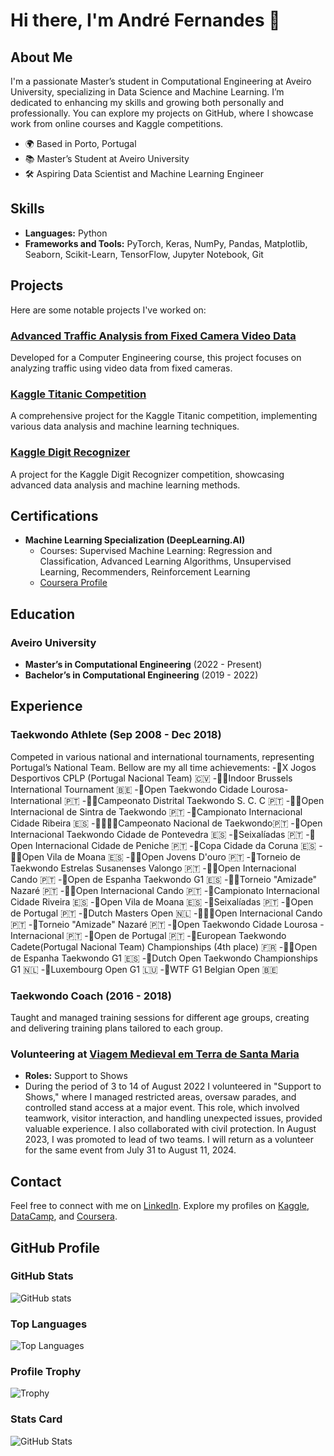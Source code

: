 # Hi there, I'm André Fernandes 👋

## About Me
I'm a passionate Master’s student in Computational Engineering at Aveiro University, specializing in Data Science and Machine Learning. I’m dedicated to enhancing my skills and growing both personally and professionally. You can explore my projects on GitHub, where I showcase work from online courses and Kaggle competitions.

- 🌍 Based in Porto, Portugal
- 📚 Master’s Student at Aveiro University
- 🛠️ Aspiring Data Scientist and Machine Learning Engineer

## Skills
- **Languages:** Python
- **Frameworks and Tools:** PyTorch, Keras, NumPy, Pandas, Matplotlib, Seaborn, Scikit-Learn, TensorFlow, Jupyter Notebook, Git

## Projects
Here are some notable projects I've worked on:

### [Advanced Traffic Analysis from Fixed Camera Video Data](https://github.com/vBarFace/ADVANCED-TRAFFIC-ANALYSIS-FROM-FIXED-CAMERA-VIDEO-DATA)
Developed for a Computer Engineering course, this project focuses on analyzing traffic using video data from fixed cameras.

### [Kaggle Titanic Competition](https://github.com/vBarFace/Kaggle_Titanic_Competition)
A comprehensive project for the Kaggle Titanic competition, implementing various data analysis and machine learning techniques.

### [Kaggle Digit Recognizer](https://github.com/vBarFace/Kaggle-Digit-Recognizer)
A project for the Kaggle Digit Recognizer competition, showcasing advanced data analysis and machine learning methods.

## Certifications
- **Machine Learning Specialization (DeepLearning.AI)**
  - Courses: Supervised Machine Learning: Regression and Classification, Advanced Learning Algorithms, Unsupervised Learning, Recommenders, Reinforcement Learning
  - [Coursera Profile](https://www.coursera.org/user/fb5210b9b4949a09c98ddb03be592915)

## Education
### Aveiro University
- **Master’s in Computational Engineering** (2022 - Present)
- **Bachelor’s in Computational Engineering** (2019 - 2022)

## Experience

### Taekwondo Athlete (Sep 2008 - Dec 2018)
Competed in various national and international tournaments, representing Portugal’s National Team. Bellow are my all time achievements:
-🥇X Jogos Desportivos CPLP (Portugal Nacional Team) 🇨🇻
-🥇🥇Indoor Brussels International Tournament 🇧🇪
-🥇Open Taekwondo Cidade Lourosa- International 🇵🇹
-🥇🥇Campeonato Distrital Taekwondo S. C. C 🇵🇹
-🥇🥇Open Internacional de Sintra de Taekwondo 🇵🇹
-🥇Campionato Internacional Cidade Ribeira 🇪🇸
-🥇🥇🥇🥇Campeonato Nacional de Taekwondo🇵🇹
-🥇Open Internacional Taekwondo Cidade de Pontevedra 🇪🇸
-🥇Seixalíadas 🇵🇹
-🥇Open Internacional Cidade de Peniche 🇵🇹
-🥇Copa Cidade da Coruna 🇪🇸
-🥇🥇Open Vila de Moana 🇪🇸
-🥇🥇Open Jovens D'ouro 🇵🇹
-🥇Torneio de Taekwondo Estrelas Susanenses Valongo 🇵🇹
-🥇🥇Open Internacional Cando 🇵🇹
-🥈Open de Espanha Taekwondo G1 🇪🇸
-🥈🥈Torneio "Amizade" Nazaré 🇵🇹
-🥈🥈Open Internacional Cando 🇵🇹
-🥈Campionato Internacional Cidade Riveira 🇪🇸
-🥈Open Vila de Moana 🇪🇸
-🥈Seixalíadas 🇵🇹
-🥈Open de Portugal 🇵🇹
-🥉Dutch Masters Open 🇳🇱
-🥉🥉🥉Open Internacional Cando 🇵🇹
-🥉Torneio "Amizade" Nazaré 🇵🇹
-🥉Open Taekwondo Cidade Lourosa - Internacional 🇵🇹
-🥉Open de Portugal 🇵🇹
-🏅European Taekwondo Cadete(Portugal Nacional Team) Championships (4th place) 🇫🇷
-🏅🏅Open de Espanha Taekwondo G1 🇪🇸
-🏅Dutch Open Taekwondo Championships G1 🇳🇱
-🏅Luxembourg Open G1 🇱🇺
-🏅WTF G1 Belgian Open 🇧🇪

### Taekwondo Coach (2016 - 2018)
Taught and managed training sessions for different age groups, creating and delivering training plans tailored to each group.

### Volunteering at [Viagem Medieval em Terra de Santa Maria](https://www.viagemmedieval.com/)
- **Roles:** Support to Shows
- During the period of 3 to 14 of August 2022 I volunteered in "Support to Shows," where I managed restricted areas, oversaw parades, and controlled stand access at a major event. This role, which involved teamwork, visitor interaction, and handling unexpected issues, provided valuable experience. I also collaborated with civil protection. In August 2023, I was promoted to lead of two teams. I will return as a volunteer for the same event from July 31 to August 11, 2024.

## Contact
Feel free to connect with me on [LinkedIn](https://www.linkedin.com/in/andr%C3%A9-fernandes-868006207/). Explore my profiles on [Kaggle](https://www.kaggle.com/andrfernandes16), [DataCamp](https://www.datacamp.com/portfolio/KaraBassasa), and [Coursera](https://www.coursera.org/user/fb5210b9b4949a09c98ddb03be592915).

## GitHub Profile

### GitHub Stats
![GitHub stats](https://github-readme-stats.vercel.app/api?username=vBarFace&count_private=true&show_icons=true&hide=prs&theme=radical)

### Top Languages
![Top Languages](https://github-readme-stats.vercel.app/api/top-langs/?username=vBarFace&theme=radical)

### Profile Trophy
![Trophy](https://github-profile-trophy.vercel.app/?username=vBarFace)

### Stats Card
![GitHub Stats](https://github-readme-stats.vercel.app/api?username=vBarFace&show_icons=true&count_private=true&hide_title=true&hide=prs&theme=radical)
